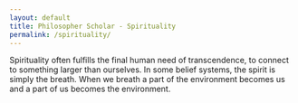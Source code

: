 ```yaml
---
layout: default
title: Philosopher Scholar - Spirituality
permalink: /spirituality/
---
```


Spirituality often fulfills the final human need of transcendence, to connect to something larger than ourselves. In some belief systems, the spirit is simply the breath. When we breath a part of the environment becomes us and a part of us becomes the environment.
